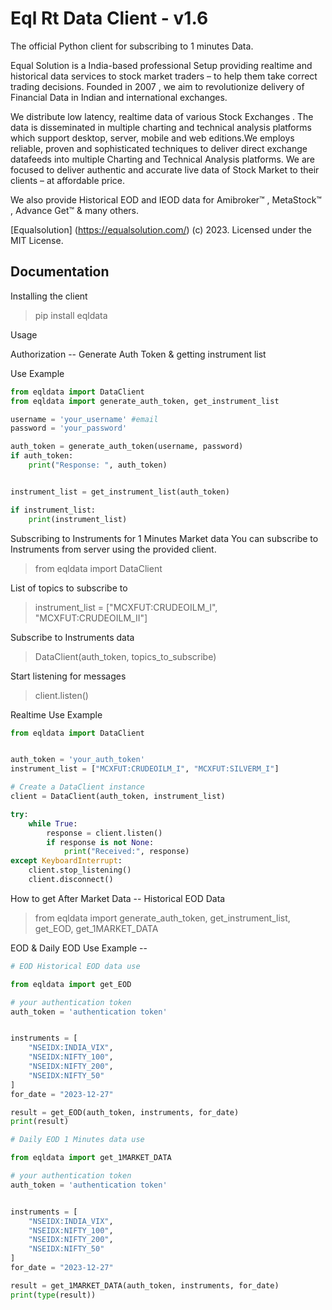 # Eql Rt Data Client - v1.6

The official Python client for subscribing to 1 minutes Data.

Equal Solution is a India-based professional Setup providing realtime and historical data services to stock market traders – to help them take correct trading decisions. Founded in 2007 , we aim to revolutionize delivery of Financial Data in Indian and international exchanges.

We distribute low latency, realtime data of various Stock Exchanges . The data is disseminated in multiple charting and technical analysis platforms which support desktop, server, mobile and web editions.We employs reliable, proven and sophisticated techniques to deliver direct exchange datafeeds into multiple Charting and Technical Analysis platforms. We are  focused to deliver authentic and accurate live data of Stock Market to their clients – at affordable price.

We also provide  Historical EOD and IEOD data for Amibroker™ , MetaStock™ , Advance Get™ & many others.


[Equalsolution] (https://equalsolution.com/) (c) 2023. Licensed under the MIT License.

## Documentation

Installing the client
>pip install eqldata

Usage

Authorization --  Generate Auth Token & getting instrument list

Use Example

```python
from eqldata import DataClient
from eqldata import generate_auth_token, get_instrument_list

username = 'your_username' #email
password = 'your_password'

auth_token = generate_auth_token(username, password)
if auth_token:
    print("Response: ", auth_token)


instrument_list = get_instrument_list(auth_token)

if instrument_list:
    print(instrument_list)
```

Subscribing to Instruments for 1 Minutes Market data
You can subscribe to Instruments from server using the provided client.

>from eqldata import DataClient


List of topics to subscribe to
>instrument_list = ["MCXFUT:CRUDEOILM_I", "MCXFUT:CRUDEOILM_II"]


Subscribe to Instruments data
>DataClient(auth_token, topics_to_subscribe)

Start listening for messages
>client.listen()


Realtime Use Example

```python
from eqldata import DataClient  


auth_token = 'your_auth_token'
instrument_list = ["MCXFUT:CRUDEOILM_I", "MCXFUT:SILVERM_I"]

# Create a DataClient instance
client = DataClient(auth_token, instrument_list)

try:
    while True:
        response = client.listen()
        if response is not None:
            print("Received:", response)
except KeyboardInterrupt:
    client.stop_listening()
    client.disconnect()
```

How to get After Market Data -- 
Historical EOD Data

>from eqldata import generate_auth_token, get_instrument_list, get_EOD, get_1MARKET_DATA

 EOD & Daily EOD Use Example --
 
```python
# EOD Historical EOD data use

from eqldata import get_EOD

# your authentication token
auth_token = 'authentication token'


instruments = [
    "NSEIDX:INDIA_VIX",
    "NSEIDX:NIFTY_100",
    "NSEIDX:NIFTY_200",
    "NSEIDX:NIFTY_50"
]
for_date = "2023-12-27"

result = get_EOD(auth_token, instruments, for_date)
print(result)

```



```python
# Daily EOD 1 Minutes data use

from eqldata import get_1MARKET_DATA

# your authentication token
auth_token = 'authentication token'


instruments = [
    "NSEIDX:INDIA_VIX",
    "NSEIDX:NIFTY_100",
    "NSEIDX:NIFTY_200",
    "NSEIDX:NIFTY_50"
]
for_date = "2023-12-27"

result = get_1MARKET_DATA(auth_token, instruments, for_date)
print(type(result))

```
